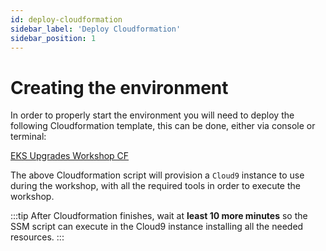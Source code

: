 ```yaml
---
id: deploy-cloudformation
sidebar_label: 'Deploy Cloudformation'
sidebar_position: 1
---
```


# Creating the environment

In order to properly start the environment you will need to deploy the following Cloudformation template, this can be done, either via console or terminal:

[EKS Upgrades Workshop CF](../../static/scripts/cloudformation.yaml)

The above Cloudformation script will provision a `Cloud9` instance to use during the workshop, with all the required tools in order to execute the workshop.

:::tip 
After Cloudformation finishes, wait at **least 10 more minutes** so the SSM script can execute in the Cloud9 instance installing all the needed resources.
:::
